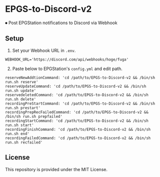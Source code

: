 # EPGS-to-Discord-v2
⏺ Post EPGStation notifications to Discord via Webhook
## Setup
1. Set your Webhook URL in `.env`.
```
WEBHOOK_URL='https://discord.com/api/webhooks/hoge/fuga'
```
2. Paste below to EPGStation's `config.yml` and edit path.

```
reserveNewAddtionCommand: 'cd /path/to/EPGS-to-Discord-v2 && /bin/sh run.sh reserve'
reserveUpdateCommand: 'cd /path/to/EPGS-to-Discord-v2 && /bin/sh run.sh update'
reservedeletedCommand: 'cd /path/to/EPGS-to-Discord-v2 && /bin/sh run.sh delete'
recordingPreStartCommand: 'cd /path/to/EPGS-to-Discord-v2 && /bin/sh run.sh prestart'
recordingPrepRecFailedCommand: 'cd /path/to/EPGS-to-Discord-v2 && /bin/sh run.sh prepfailed'
recordingStartCommand: 'cd /path/to/EPGS-to-Discord-v2 && /bin/sh run.sh start'
recordingFinishCommand: 'cd /path/to/EPGS-to-Discord-v2 && /bin/sh run.sh end'
recordingFailedCommand: 'cd /path/to/EPGS-to-Discord-v2 && /bin/sh run.sh recfailed'
```

## License
This repository is provided under the MIT License.
